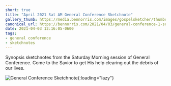```yaml
---
short: true
title: "April 2021 Sat AM General Conference Sketchnote"
gallery_thumb: https://media.bennorris.com/images/gospelsketcher/thumbs/apr-21-1-sat-am.jpg
canonical_url: https://bennorris.com/2021/04/03/general-conference-1-sun-am-sketchnote
date: 2021-04-03 12:16:05-0600
tags:
- general conference
- sketchnotes
---
```


Synopsis sketchnotes from the Saturday Morning session of General Conference. Come to the Savior to get His help clearing out the debris of our lives.

![General Conference Sketchnote](https://media.bennorris.com/images/gospelsketcher/general-conference/apr-2021/apr-21-1-sat-am.jpg){:loading="lazy"}
